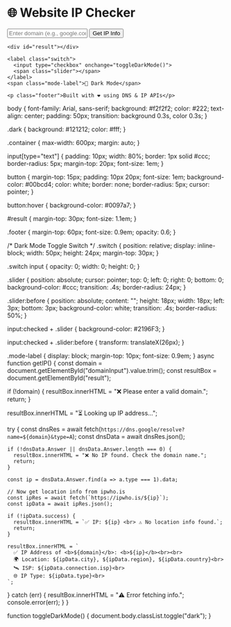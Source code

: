 <!DOCTYPE html>
<html lang="en">
<head>
  <meta charset="UTF-8">
  <meta name="viewport" content="width=device-width, initial-scale=1">
  <title>IP Checker Tool</title>
  <link rel="stylesheet" href="style.css">
</head>
<body>
  <div class="container">
    <h1>🌐 Website IP Checker</h1>
    <input type="text" id="domainInput" placeholder="Enter domain (e.g., google.com)">
    <button onclick="getIP()">Get IP Info</button>

    <div id="result"></div>

    <label class="switch">
      <input type="checkbox" onchange="toggleDarkMode()">
      <span class="slider"></span>
    </label>
    <span class="mode-label">🌙 Dark Mode</span>

    <p class="footer">Built with ❤️ using DNS & IP APIs</p>
  </div>

  <script src="script.js"></script>
</body>
</html>
body {
  font-family: Arial, sans-serif;
  background: #f2f2f2;
  color: #222;
  text-align: center;
  padding: 50px;
  transition: background 0.3s, color 0.3s;
}

.dark {
  background: #121212;
  color: #fff;
}

.container {
  max-width: 600px;
  margin: auto;
}

input[type="text"] {
  padding: 10px;
  width: 80%;
  border: 1px solid #ccc;
  border-radius: 5px;
  margin-top: 20px;
  font-size: 1em;
}

button {
  margin-top: 15px;
  padding: 10px 20px;
  font-size: 1em;
  background-color: #00bcd4;
  color: white;
  border: none;
  border-radius: 5px;
  cursor: pointer;
}

button:hover {
  background-color: #0097a7;
}

#result {
  margin-top: 30px;
  font-size: 1.1em;
}

.footer {
  margin-top: 60px;
  font-size: 0.9em;
  opacity: 0.6;
}

/* Dark Mode Toggle Switch */
.switch {
  position: relative;
  display: inline-block;
  width: 50px;
  height: 24px;
  margin-top: 30px;
}

.switch input {
  opacity: 0;
  width: 0;
  height: 0;
}

.slider {
  position: absolute;
  cursor: pointer;
  top: 0; left: 0; right: 0; bottom: 0;
  background-color: #ccc;
  transition: .4s;
  border-radius: 24px;
}

.slider:before {
  position: absolute;
  content: "";
  height: 18px; width: 18px;
  left: 3px;
  bottom: 3px;
  background-color: white;
  transition: .4s;
  border-radius: 50%;
}

input:checked + .slider {
  background-color: #2196F3;
}

input:checked + .slider:before {
  transform: translateX(26px);
}

.mode-label {
  display: block;
  margin-top: 10px;
  font-size: 0.9em;
}
async function getIP() {
  const domain = document.getElementById("domainInput").value.trim();
  const resultBox = document.getElementById("result");

  if (!domain) {
    resultBox.innerHTML = "❌ Please enter a valid domain.";
    return;
  }

  resultBox.innerHTML = "⏳ Looking up IP address...";

  try {
    const dnsRes = await fetch(`https://dns.google/resolve?name=${domain}&type=A`);
    const dnsData = await dnsRes.json();

    if (!dnsData.Answer || dnsData.Answer.length === 0) {
      resultBox.innerHTML = "❌ No IP found. Check the domain name.";
      return;
    }

    const ip = dnsData.Answer.find(a => a.type === 1).data;

    // Now get location info from ipwho.is
    const ipRes = await fetch(`https://ipwho.is/${ip}`);
    const ipData = await ipRes.json();

    if (!ipData.success) {
      resultBox.innerHTML = `✅ IP: ${ip} <br> ⚠️ No location info found.`;
      return;
    }

    resultBox.innerHTML = `
      ✅ IP Address of <b>${domain}</b>: <b>${ip}</b><br><br>
      🌍 Location: ${ipData.city}, ${ipData.region}, ${ipData.country}<br>
      🛰️ ISP: ${ipData.connection.isp}<br>
      🌐 IP Type: ${ipData.type}<br>
    `;
  } catch (err) {
    resultBox.innerHTML = "⚠️ Error fetching info.";
    console.error(err);
  }
}

function toggleDarkMode() {
  document.body.classList.toggle("dark");
}

